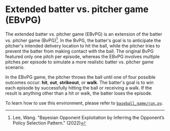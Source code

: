 # Extended batter vs. pitcher game (EBvPG)

The extended batter vs. pitcher game (EBvPG) is an extension of the batter vs. pitcher game (BvPG)[^bvpg]. In the BvPG, the batter's goal is to anticipate the pitcher's intended delivery location to hit the ball, while the pitcher tries to prevent the batter from making contact with the ball. The original BvPG featured only one pitch per episode, whereas the EBvPG involves multiple pitches per episode to simulate a more realistic batter vs. pitcher game scenario.

In the EBvPG game, the pitcher throws the ball until one of four possible outcomes occur: **hit**, **out**, **strikeout**, or **walk**. The batter's goal is to win each episode by successfully hitting the ball or receiving a walk. If the result is anything other than a hit or walk, the batter loses the episode.

To learn how to use this environment, please refer to [`baseball_game/run.py`](https://github.com/jerry871002/bayesian-strategy-inference/blob/master/src/baseball_game/run.py).

[^bvpg]: Lee, Wang. "Bayesian Opponent Exploitation by Inferring the Opponent’s Policy Selection Pattern." (2022)
